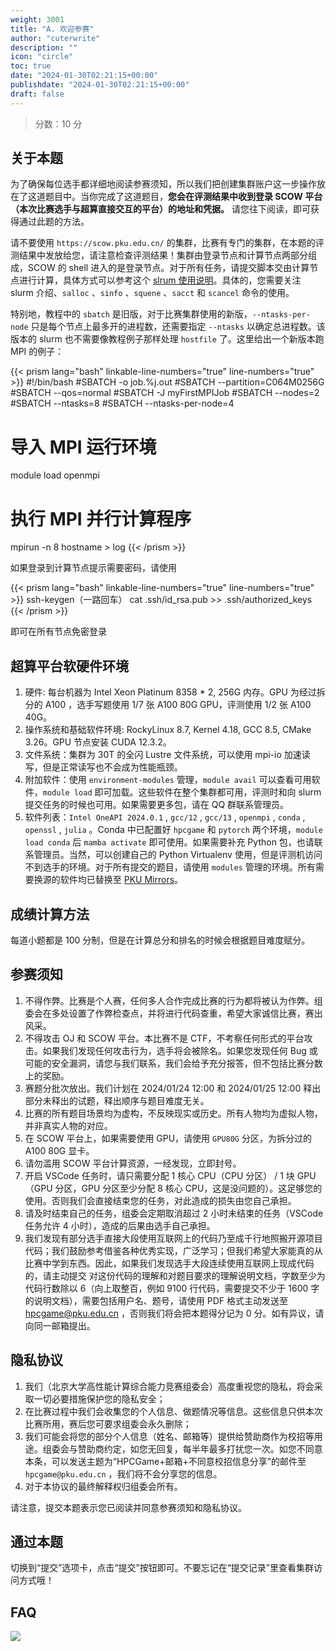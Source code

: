 ```yaml
---
weight: 3001
title: "A. 欢迎参赛"
author: "cuterwrite"
description: ""
icon: "circle"
toc: true
date: "2024-01-30T02:21:15+00:00"
publishdate: "2024-01-30T02:21:15+00:00"
draft: false
---
```


> 分数：10 分

## 关于本题
为了确保每位选手都详细地阅读参赛须知，所以我们把创建集群账户这一步操作放在了这道题目中。当你完成了这道题目，**您会在评测结果中收到登录 SCOW 平台（本次比赛选手与超算直接交互的平台）的地址和凭据。** 请您往下阅读，即可获得通过此题的方法。

请不要使用 `https://scow.pku.edu.cn/` 的集群，比赛有专门的集群，在本题的评测结果中发放给您，请注意检查评测结果！集群由登录节点和计算节点两部分组成，SCOW 的 shell 进入的是登录节点。对于所有任务，请提交脚本交由计算节点进行计算，具体方式可以参考这个 [slrum 使用说明](https://hpc.pku.edu.cn/ug/guide/slurm/)。具体的，您需要关注 slurm 介绍、`salloc` 、`sinfo` 、`squene` 、`sacct` 和 `scancel` 命令的使用。

特别地，教程中的 `sbatch` 是旧版，对于比赛集群使用的新版，`--ntasks-per-node` 只是每个节点上最多开的进程数，还需要指定 `--ntasks` 以确定总进程数。该版本的 slurm 也不需要像教程例子那样处理 `hostfile` 了。这里给出一个新版本跑 MPI 的例子：

{{< prism lang="bash" linkable-line-numbers="true" line-numbers="true" >}}
#!/bin/bash
#SBATCH -o job.%j.out
#SBATCH --partition=C064M0256G
#SBATCH --qos=normal
#SBATCH -J myFirstMPIJob
#SBATCH --nodes=2
#SBATCH --ntasks=8
#SBATCH --ntasks-per-node=4

# 导入 MPI 运行环境
module load openmpi

# 执行 MPI 并行计算程序
mpirun -n 8 hostname > log
{{< /prism >}}

如果登录到计算节点提示需要密码，请使用

{{< prism lang="bash" linkable-line-numbers="true" line-numbers="true" >}}
ssh-keygen（一路回车）
cat .ssh/id_rsa.pub >> .ssh/authorized_keys
{{< /prism >}}

即可在所有节点免密登录

## 超算平台软硬件环境
1. 硬件: 每台机器为 Intel Xeon Platinum 8358 * 2, 256G 内存。GPU 为经过拆分的 A100 ，选手写题使用 1/7 张 A100 80G GPU，评测使用 1/2 张 A100 40G。
2. 操作系统和基础软件环境: RockyLinux 8.7, Kernel 4.18, GCC 8.5, CMake 3.26。GPU 节点安装 CUDA 12.3.2。
3. 文件系统：集群为 30T 的全闪 Lustre 文件系统，可以使用 mpi-io 加速读写，但是正常读写也不会成为性能瓶颈。
4. 附加软件：使用 `environment-modules` 管理，`module avail` 可以查看可用软件，`module load` 即可加载。这些软件在整个集群都可用，评测时和向 slurm 提交任务的时候也可用。如果需要更多包，请在 QQ 群联系管理员。
5. 软件列表：`Intel OneAPI 2024.0.1` , `gcc/12` , `gcc/13` , `openmpi` , `conda` , `openssl` , `julia` 。Conda 中已配置好 `hpcgame` 和 `pytorch` 两个环境，`module load conda` 后 `mamba activate` 即可使用。如果需要补充 Python 包，也请联系管理员。当然，可以创建自己的 Python Virtualenv 使用，但是评测机访问不到选手的环境。对于所有提交的题目，请使用 `modules` 管理的环境。所有需要换源的软件均已替换至 [PKU Mirrors](https://mirrors.pku.edu.cn/)。

## 成绩计算方法
每道小题都是 100 分制，但是在计算总分和排名的时候会根据题目难度赋分。

## 参赛须知
1. 不得作弊。比赛是个人赛，任何多人合作完成比赛的行为都将被认为作弊。组委会在多处设置了作弊检查点，并将进行代码查重，希望大家诚信比赛，赛出风采。
2. 不得攻击 OJ 和 SCOW 平台。本比赛不是 CTF，不考察任何形式的平台攻击。如果我们发现任何攻击行为，选手将会被除名。如果您发现任何 Bug 或可能的安全漏洞，请您与我们联系，我们会给予充分报答，但不包括比赛分数上的奖励。
3. 赛题分批次放出。我们计划在 2024/01/24 12:00 和 2024/01/25 12:00 释出部分未释出的试题，释出顺序与题目难度无关。
4. 比赛的所有题目场景均为虚构，不反映现实或历史。所有人物均为虚拟人物，并非真实人物的对应。
5. 在 SCOW 平台上，如果需要使用 GPU，请使用 `GPU80G` 分区，为拆分过的 A100 80G 显卡。
6. 请勿滥用 SCOW 平台计算资源，一经发现，立即封号。
  1. 开启 VSCode 任务时，请只需要分配 1 核心 CPU（CPU 分区） / 1 块 GPU（GPU 分区，GPU 分区至少分配 8 核心 CPU，这是没问题的）。这足够您的使用。否则我们会直接结束您的任务，对此造成的损失由您自己承担。
  2. 请及时结束自己的任务，组委会定期取消超过 2 小时未结束的任务（VSCode 任务允许 4 小时），造成的后果由选手自己承担。
7. 我们发现有部分选手直接大段使用互联网上的代码乃至成千行地照搬开源项目代码；我们鼓励参考借鉴各种优秀实现，广泛学习；但我们希望大家能真的从比赛中学到东西。因此，如果我们发现选手大段连续使用互联网上现成代码的，请主动提交 对这份代码的理解和对题目要求的理解说明文档，字数至少为代码行数除以 6（向上取整百，例如 9100 行代码，需要提交不少于 1600 字的说明文档），需要包括用户名、题号，请使用 PDF 格式主动发送至 hpcgame@pku.edu.cn ，否则我们将会把本题得分记为 0 分。如有异议，请向同一邮箱提出。

## 隐私协议
1. 我们（北京大学高性能计算综合能力竞赛组委会）高度重视您的隐私，将会采取一切必要措施保护您的隐私安全；
2. 在比赛过程中我们会收集您的个人信息、做题情况等信息。这些信息只供本次比赛所用，赛后您可要求组委会永久删除；
3. 我们可能会将您的部分个人信息（姓名、邮箱等）提供给赞助商作为校招等用途。组委会与赞助商约定，如您无回复，每半年最多打扰您一次。如您不同意本条，可以发送主题为“HPCGame+邮箱+不同意校招信息分享”的邮件至 `hpcgame@pku.edu.cn` ，我们将不会分享您的信息。
4. 对于本协议的最终解释权归组委会所有。

请注意，提交本题表示您已阅读并同意参赛须知和隐私协议。

## 通过本题
切换到“提交”选项卡，点击“提交”按钮即可。不要忘记在“提交记录”里查看集群访问方式哦！

## FAQ
![](https://cuterwrite-1302252842.file.myqcloud.com/img/sining-example-2024-02-01.webp)
